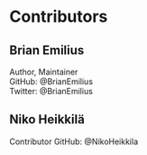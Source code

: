 # Contributors

## Brian Emilius
Author, Maintainer  
GitHub: @BrianEmilius  
Twitter: @BrianEmilius

## Niko Heikkilä
Contributor
GitHub: @NikoHeikkila